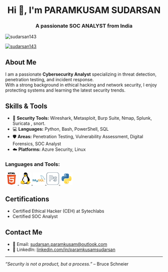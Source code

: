 <h1 align="center">Hi 👋, I'm PARAMKUSAM SUDARSAN</h1>
<h3 align="center">A passionate SOC ANALYST from India</h3>

<p align="left"> <img src="https://komarev.com/ghpvc/?username=sudarsan143&label=Profile%20views&color=0e75b6&style=flat" alt="sudarsan143" /> </p>

<p align="left"> <a href="https://github.com/ryo-ma/github-profile-trophy"><img src="https://github-profile-trophy.vercel.app/?username=sudarsan143" alt="sudarsan143" /></a> </p>

## About Me
I am a passionate **Cybersecurity Analyst** specializing in threat detection, penetration testing, and incident response.  
With a strong background in ethical hacking and network security, I enjoy protecting systems and learning the latest security trends.

## Skills & Tools
- 🔐 **Security Tools:** Wireshark, Metasploit, Burp Suite, Nmap, Splunk, Suricata , snort.
- 💻 **Languages:** Python, Bash, PowerShell, SQL  
- 🛡️ **Areas:** Penetration Testing, Vulnerability Assessment, Digital Forensics, SOC Analyst  
- ☁️ **Platforms:** Azure Security, Linux  

<h3 align="left">Languages and Tools:</h3>
<p align="left"> 
  <a href="https://www.w3.org/html/" target="_blank" rel="noreferrer"> 
    <img src="https://raw.githubusercontent.com/devicons/devicon/master/icons/html5/html5-original-wordmark.svg" alt="html5" width="40" height="40"/> 
  </a> 
  <a href="https://www.linux.org/" target="_blank" rel="noreferrer"> 
    <img src="https://raw.githubusercontent.com/devicons/devicon/master/icons/linux/linux-original.svg" alt="linux" width="40" height="40"/> 
  </a> 
  <a href="https://www.mysql.com/" target="_blank" rel="noreferrer"> 
    <img src="https://raw.githubusercontent.com/devicons/devicon/master/icons/mysql/mysql-original-wordmark.svg" alt="mysql" width="40" height="40"/> 
  </a> 
  <a href="https://www.photoshop.com/en" target="_blank" rel="noreferrer"> 
    <img src="https://raw.githubusercontent.com/devicons/devicon/master/icons/photoshop/photoshop-line.svg" alt="photoshop" width="40" height="40"/> 
  </a> 
  <a href="https://www.python.org" target="_blank" rel="noreferrer"> 
    <img src="https://raw.githubusercontent.com/devicons/devicon/master/icons/python/python-original.svg" alt="python" width="40" height="40"/> 
  </a> 
</p>

## Certifications
- Certified Ethical Hacker (CEH) at Sytechlabs  
- Certified SOC Analyst  

## Contact Me
- 📧 Email: [sudarsan.paramkusam@outlook.com](mailto:sudarsan.paramkusam@outlook.com)  
- 🔗 LinkedIn: [linkedin.com/in/paramkusamsudarsan](https://linkedin.com/in/paramkusamsudarsan)

---
*“Security is not a product, but a process.”* – Bruce Schneier
